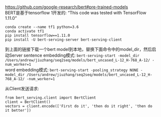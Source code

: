 https://github.com/google-research/bert#pre-trained-models         
BERT是基于tensorflow 1开发的: “This code was tested with TensorFlow 1.11.0”         
```         
conda create --name tf1 python=3.6         
conda activate tf1         
pip install tensorflow==1.11.0                  
pip install -U bert-serving-server bert-serving-client         
```      
到上面的链接下载一个bert model到本地，替换下面命令中的model_dir，然后启动Server
sentence embedding模式: `bert-serving-start -model_dir /Users/andrew/jiuzhang/seq2seq/models/bert_uncased_L-12_H-768_A-12/ -num_worker=1`                 
word embedding模式: `bert-serving-start -pooling_strategy NONE -model_dir /Users/andrew/jiuzhang/seq2seq/models/bert_uncased_L-12_H-768_A-12/ -num_worker=1`       


从Client发送请求:          
```
from bert_serving.client import BertClient         
client = BertClient()         
vectors = client.encode(['First do it', 'then do it right', 'then do it better'])         
```
